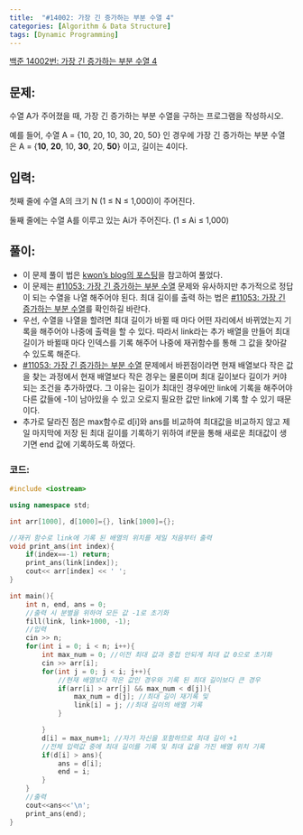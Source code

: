 ```yaml
---
title:  "#14002: 가장 긴 증가하는 부분 수열 4"
categories: [Algorithm & Data Structure]
tags: [Dynamic Programming]
---
```


[백준 14002번: 가장 긴 증가하는 부분 수열 4](https://www.acmicpc.net/problem/14002)

## 문제:

수열 A가 주어졌을 때, 가장 긴 증가하는 부분 수열을 구하는 프로그램을 작성하시오.

예를 들어, 수열 A = {10, 20, 10, 30, 20, 50} 인 경우에 가장 긴 증가하는 부분 수열은 A = {**10**, **20**, 10, **30**, 20, **50**} 이고, 길이는 4이다.

## 입력:

첫째 줄에 수열 A의 크기 N (1 ≤ N ≤ 1,000)이 주어진다.

둘째 줄에는 수열 A를 이루고 있는 Ai가 주어진다. (1 ≤ Ai ≤ 1,000)

## 풀이:

- 이 문제 풀이 법은 [kwon’s blog의 포스팅](https://kyu9341.github.io/algorithm/2020/02/14/algorithm14002/)을 참고하여 풀었다.
- 이 문제는 [#11053: 가장 긴 증가하는 부분 수열](/algorithm%20&%20data%20structure/11053-가장-긴-증가하는-부분-수열/) 문제와 유사하지만 추가적으로 정답이 되는 수열을 나열 해주어야 된다. 최대 길이를 출력 하는 법은 [#11053: 가장 긴 증가하는 부분 수열](/algorithm%20&%20data%20structure/11053-가장-긴-증가하는-부분-수열/)를 확인하길 바란다.
- 우선, 수열을 나열을 할려면 최대 길이가 바뀔 때 마다 어떤 자리에서 바뀌었는지 기록을 해주어야 나중에 출력을 할 수 있다. 따라서 link라는 추가 배열을 만들어 최대 길이가 바뀔때 마다 인덱스를 기록 해주어 나중에 재귀함수를 통해 그 값을 찾아갈 수 있도록 해준다.
- [#11053: 가장 긴 증가하는 부분 수열](/algorithm%20&%20data%20structure/11053-가장-긴-증가하는-부분-수열/) 문제에서 바뀐점이라면 현재 배열보다 작은 값을 찾는 과정에서 현재 배열보다 작은 경우는 물론이며 최대 길이보다 길이가 커야 되는 조건을 추가하였다. 그 이유는 길이가 최대인 경우에만 link에 기록을 해주어야 다른 값들에 -1이 남아있을 수 있고 오로지 필요한 값만 link에 기록 할 수 있기 때문이다.
- 추가로 달라진 점은 max함수로 d[i]와 ans를 비교하여 최대값을 비교하지 않고 제일 마지막에 저장 된 최대 길이를 기록하기 위하여 if문을 통해 새로운 최대값이 생기면 end 값에 기록하도록 하였다.

### 코드:

```cpp
#include <iostream>

using namespace std;

int arr[1000], d[1000]={}, link[1000]={};

//재귀 함수로 link에 기록 된 배열의 위치를 제일 처음부터 출력
void print_ans(int index){
	if(index==-1) return;
	print_ans(link[index]);
	cout<< arr[index] << ' ';
}

int main(){
	int n, end, ans = 0;
	//출력 시 분별을 위하여 모든 값 -1로 초기화
	fill(link, link+1000, -1);
	//입력
	cin >> n;
	for(int i = 0; i < n; i++){
		int max_num = 0; //이전 최대 값과 중첩 안되게 최대 값 0으로 초기화
		cin >> arr[i];
		for(int j = 0; j < i; j++){
			//현재 배열보다 작은 값인 경우와 기록 된 최대 길이보다 큰 경우
			if(arr[i] > arr[j] && max_num < d[j]){
				max_num = d[j]; //최대 길이 재기록 및 
				link[i] = j; //최대 길이의 배열 기록
			}

		}
		d[i] = max_num+1; //자기 자신을 포함하므로 최대 길이 +1
		//전체 입력값 중에 최대 길이를 기록 및 최대 값을 가진 배열 위치 기록
		if(d[i] > ans){ 
			ans = d[i];
			end = i;
		}
	}
	//출력
	cout<<ans<<'\n';
	print_ans(end);
}
```